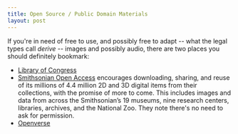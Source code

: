 ```yaml
---
title: Open Source / Public Domain Materials
layout: post
---
```


If you're in need of free to use, and possibly free to adapt -- what the legal types call *derive* -- images and possibly audio, there are two places you should definitely bookmark:

* [Library of Congress](https://www.loc.gov/search/?c=150&fa=online-format:image&q=monopolist&st=list)
* [Smithsonian Open Access](https://www.si.edu/OpenAccess) encourages downloading, sharing, and reuse of its millions of 4.4 million 2D and 3D digital items from their collections, with the promise of more to come. This includes images and data from across the Smithsonian’s 19 museums, nine research centers, libraries, archives, and the National Zoo. They note there's no need to ask for permission.
* [Openverse](https://wordpress.org/openverse/)